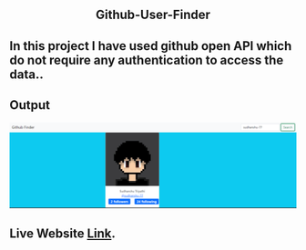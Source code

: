 ## <p align="center"> Github-User-Finder</p>


## In this project I have used github open API which do not require any authentication to access the data..

## Output


![Output Screen shot](resources/sc.png)


## <a align="left"> Live Website </a> [Link](https://sudhanshu-77.github.io/Github_User_Finder.github.io/).
